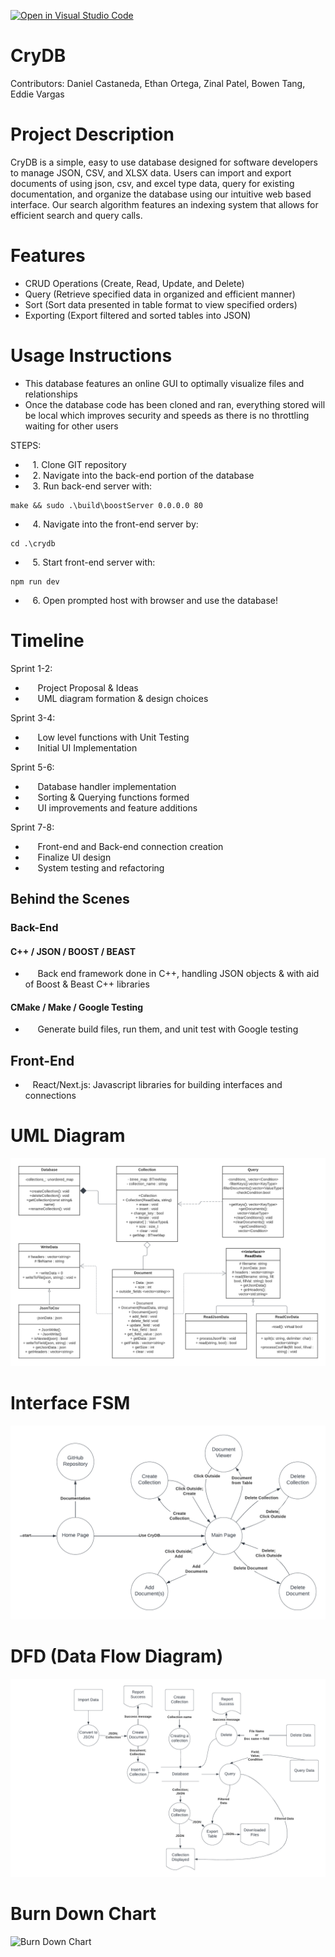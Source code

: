 [![Open in Visual Studio Code](https://classroom.github.com/assets/open-in-vscode-718a45dd9cf7e7f842a935f5ebbe5719a5e09af4491e668f4dbf3b35d5cca122.svg)](https://classroom.github.com/online_ide?assignment_repo_id=10810701&assignment_repo_type=AssignmentRepo)

# CryDB

Contributors: Daniel Castaneda, Ethan Ortega, Zinal Patel, Bowen Tang, Eddie Vargas

# Project Description

CryDB is a simple, easy to use database designed for software developers to manage JSON, CSV, and XLSX data. Users can import and export documents of using json, csv, and excel type data, query for existing documentation, and organize the database using our intuitive web based interface. Our search algorithm features an indexing system that allows for efficient search and query calls.

# Features

* CRUD Operations (Create, Read, Update, and Delete)
* Query (Retrieve specified data in organized and efficient manner)
* Sort (Sort data presented in table format to view specified orders)
* Exporting (Export filtered and sorted tables into JSON)

# Usage Instructions

* This database features an online GUI to optimally visualize files and relationships
* Once the database code has been cloned and ran, everything stored will be local which improves security and speeds as there is no throttling waiting for other users

STEPS:
* &nbsp;&nbsp; 1. Clone GIT repository
* &nbsp;&nbsp; 2. Navigate into the back-end portion of the database
* &nbsp;&nbsp; 3. Run back-end server with:
```shell
make && sudo .\build\boostServer 0.0.0.0 80
```
* &nbsp;&nbsp; 4. Navigate into the front-end server by:
```shell
cd .\crydb
```
* &nbsp;&nbsp; 5. Start front-end server with:
```shell
npm run dev
```
* &nbsp;&nbsp; 6. Open prompted host with browser and use the database!

# Timeline

Sprint 1-2:

* &nbsp;&nbsp;&nbsp;&nbsp; Project Proposal & Ideas
* &nbsp;&nbsp;&nbsp;&nbsp; UML diagram formation & design choices

Sprint 3-4:
* &nbsp;&nbsp;&nbsp;&nbsp; Low level functions with Unit Testing
* &nbsp;&nbsp;&nbsp;&nbsp; Initial UI Implementation

Sprint 5-6:
* &nbsp;&nbsp;&nbsp;&nbsp; Database handler implementation
* &nbsp;&nbsp;&nbsp;&nbsp; Sorting & Querying functions formed
* &nbsp;&nbsp;&nbsp;&nbsp; UI improvements and feature additions

Sprint 7-8:
* &nbsp;&nbsp;&nbsp;&nbsp; Front-end and Back-end connection creation
* &nbsp;&nbsp;&nbsp;&nbsp; Finalize UI design
* &nbsp;&nbsp;&nbsp;&nbsp; System testing and refactoring

## Behind the Scenes

### Back-End

#### C++ / JSON / BOOST / BEAST

* &nbsp;&nbsp;&nbsp;&nbsp; Back end framework done in C++, handling JSON objects & with aid of Boost & Beast C++ libraries

#### CMake / Make / Google Testing

* &nbsp;&nbsp;&nbsp;&nbsp; Generate build files, run them, and unit test with Google testing

## Front-End

* &nbsp;&nbsp; React/Next.js: Javascript libraries for building interfaces and connections

# UML Diagram

![UML Diagram](./UML.png)

# Interface FSM

![FSM Diagram](./FSM.png)

# DFD (Data Flow Diagram)

![DFD Diagram](./DFD.png)

# Burn Down Chart

![Burn Down Chart](./Burndown.png)
